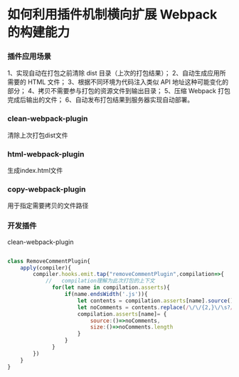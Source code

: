 # 如何利用插件机制横向扩展 Webpack 的构建能力


### 插件应用场景

1、实现自动在打包之前清除 dist 目录（上次的打包结果）；
2、自动生成应用所需要的 HTML 文件；
3、根据不同环境为代码注入类似 API 地址这种可能变化的部分；
4、拷贝不需要参与打包的资源文件到输出目录；
5、压缩 Webpack 打包完成后输出的文件；
6、自动发布打包结果到服务器实现自动部署。


### clean-webpack-plugin


清除上次打包dist文件



### html-webpack-plugin


生成index.html文件


###  copy-webpack-plugin

用于指定需要拷贝的文件路径




### 开发插件

clean-webpack-plugin


```js

class RemoveCommentPlugin{
    apply(compiler){
        compiler.hooks.emit.tap("removeCommentPlugin",compilation=>{
            //   compilation理解为此次打包的上下文 
              for(let name in compilation.asserts){
                  if(name.endsWidth('.js')){
                      let contents = compilation.asserts[name].source();
                      let noComments = contents.replace(/\/\/{2,}\/\s?/g,'');
                      compilation.asserts[name]= {
                          source:()=>noComments,
                          size:()=>noComments.length
                      }
                  }
              }
        })
    }
}



```